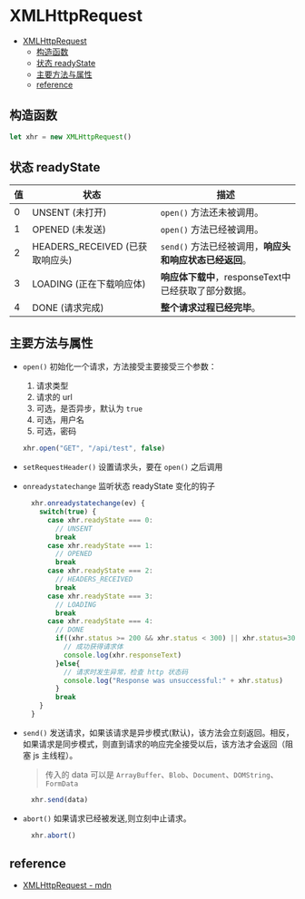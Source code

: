 # XMLHttpRequest
- [XMLHttpRequest](#xmlhttprequest)
  - [构造函数](#%E6%9E%84%E9%80%A0%E5%87%BD%E6%95%B0)
  - [状态 readyState](#%E7%8A%B6%E6%80%81-readystate)
  - [主要方法与属性](#%E4%B8%BB%E8%A6%81%E6%96%B9%E6%B3%95%E4%B8%8E%E5%B1%9E%E6%80%A7)
  - [reference](#reference)

## 构造函数
``` javascript
let xhr = new XMLHttpRequest()
```

## 状态 readyState
值 |	状态|	描述 
-- |  -- | --
0	|UNSENT (未打开)	| `open()` 方法还未被调用。
1	|OPENED  (未发送)|	`open()` 方法已经被调用。
2	|HEADERS_RECEIVED (已获取响应头)|	`send()` 方法已经被调用，**响应头和响应状态已经返回**。
3	|LOADING (正在下载响应体)|	**响应体下载中**，responseText中已经获取了部分数据。
4	|DONE (请求完成)|	**整个请求过程已经完毕**。

## 主要方法与属性
- `open()` 初始化一个请求，方法接受主要接受三个参数：
  1. 请求类型
  2. 请求的 url
  3. 可选，是否异步，默认为 `true`
  4. 可选，用户名
  5. 可选，密码
  ``` javascript
  xhr.open("GET", "/api/test", false)
  ```

- `setRequestHeader()` 设置请求头，要在 `open()` 之后调用

- `onreadystatechange` 监听状态 readyState 变化的钩子
  ``` javascript
    xhr.onreadystatechange(ev) {
      switch(true) {
        case xhr.readyState === 0:
          // UNSENT
          break
        case xhr.readyState === 1:
          // OPENED
          break
        case xhr.readyState === 2:
          // HEADERS_RECEIVED
          break
        case xhr.readyState === 3:
          // LOADING
          break
        case xhr.readyState === 4:
          // DONE
          if((xhr.status >= 200 && xhr.status < 300) || xhr.status=304) {
            // 成功获得请求体
            console.log(xhr.responseText)
          }else{
            // 请求时发生异常，检查 http 状态码
            console.log("Response was unsuccessful:" + xhr.status)
          }
          break
      }
    }
  ```

- `send()` 发送请求，如果该请求是异步模式(默认)，该方法会立刻返回。相反，如果请求是同步模式，则直到请求的响应完全接受以后，该方法才会返回（阻塞 js 主线程）。
  > 传入的 data 可以是 `ArrayBuffer`、`Blob`、`Document`、`DOMString`、`FormData`
  ``` javascript
    xhr.send(data)
  ```

- `abort()` 如果请求已经被发送,则立刻中止请求。
  ``` javascript
    xhr.abort()
  ```

## reference
 - [XMLHttpRequest - mdn](https://developer.mozilla.org/zh-CN/docs/Web/API/XMLHttpRequest)
